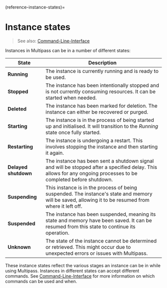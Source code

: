 (reference-instance-states)=
# Instance states

> See also: [Command-Line-Interface](/reference/command-line-interface/index)

Instances in Multipass can be in a number of different states:

|State | Description|
|--- | ---|
| **Running** | The instance is currently running and is ready to be used. |
| **Stopped** | The instance has been intentionally stopped and is not currently consuming resources. It can be started when needed. |
| **Deleted** | The instance has been marked for deletion. The instance can either be recovered or purged. |
| **Starting**| The instance is in the process of being started up and initialised. It will transition to the *Running* state once fully started. |
| **Restarting** | The instance is undergoing a restart. This involves stopping the instance and then starting it again. |
| **Delayed shutdown** | The instance has been sent a shutdown signal and will be stopped after a specified delay. This allows for any ongoing processes to be completed before shutdown. |
| **Suspending** | This instance is in the process of being suspended. The instance's state and memory will be saved, allowing it to be resumed from where it left off. |
| **Suspended** | The instance has been suspended, meaning its state and memory have been saved. It can be resumed from this state to continue its operation. |
| **Unknown** | The state of the instance cannot be determined or retrieved. This might occur due to unexpected errors or issues with Multipass. |

<!--
- `Running`: The instance is currently running and is ready to be used.
- `Stopped`: The instance has been intentionally stopped and is not currently consuming resources. It can be started when needed.
- `Deleted`: The instance has been marked for deletion. The instance can either be recovered or purged.
- `Starting`: The instance is in the process of being started up and initialised. It will transition to the `Running` state once fully started.
- `Restarting`: The instance is undergoing a restart. This involves stopping the instance and then starting it again.
- `Delayed Shutdown`: The instance has been sent a shutdown signal and will be stopped after a specified delay. This allows for any ongoing processes to be completed before shutdown.
- `Suspending`: This instance is in the process of being suspended. The instance's state and memory will be saved, allowing it to be resumed from where it left off.
- `Suspended`: The instance has been suspended, meaning its state and memory have been saved. It can be resumed from this state to continue its operation.
- `Unknown`: The state of the instance cannot be determined or retrieved. This might occur due to unexpected errors or issues with Multipass.
-->

These instance states reflect the various stages an instance can be in while using Multipass. Instances in different states can accept different commands. See [Command-Line-Interface](/reference/command-line-interface/index) for more information on which commands can be used and when.
